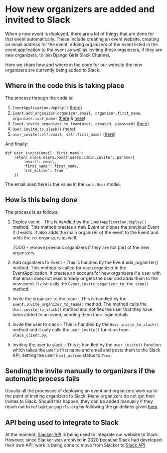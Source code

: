 # How new organizers are added and invited to Slack
When a new event is deployed, there are a lot of things that are done for that event automatically. These include creating an event website, creating an email address for the event, adding organizers of the event listed in the event application to the event as well as inviting these organizers, if they are new organizers, to join Django Girls Slack Channel. 

Here we share how and where in the code for our website the new organizers are currently being added to Slack.

## Where in the code this is taking place
The process through the code is:
1. `EventApplication.deploy()` ([here](https://github.com/DjangoGirls/djangogirls/blob/main/organize/models.py#L206))
2. `Event.add_organizer(organizer.email, organizer.first_name, organizer.last_name)` ([here](https://github.com/DjangoGirls/djangogirls/blob/main/organize/models.py#L232) & [here](https://github.com/DjangoGirls/djangogirls/blob/main/organize/models.py#L242))
3. `Event.invite_organizer_to_team(user, created, password)` ([here](https://github.com/DjangoGirls/djangogirls/blob/main/core/models.py#L242))
4. `User.invite_to_slack()` ([here](https://github.com/DjangoGirls/djangogirls/blob/main/core/models.py#L57))
5. `user_invite(self.email, self.first_name)` ([here](https://github.com/DjangoGirls/djangogirls/blob/main/core/slack_client.py#L7))

And finally:
```
def user_invite(email, first_name):
    return slack.users.post('users.admin.invite', params={
        'email': email,
        'first_name': first_name,
        'set_active': True
    })
```

The email used here is the value in the `core.User` model.

## How is this being done
The process is as follows:
1. Deploy event - This is handled by the `EventApplication.deploy()` method. This method creates a new Event or clones the previous Event if it exists. It also adds the main organizer of the event to the Event and adds the co-organizers as well. 

    *TODO* - remove previous organizers if they are not part of the new organizers.

2. Add organizers to Event - This is handled by the Event.add_organizer() method. This method is called for each organizer in the EventApplication. It creates an account for new organizers if a user with that email does not exist already or gets the user and adds them to the new event. It also calls the  `Event.invite_organizer_to_the_team()` method.

3. Invite the organizer to the team - This is handled by the `Event.invite_organizer_to_team()` method. The method calls the `User.invite_to_slack()` method and notifies the user that they have been added to an event, sending them their login details.

4. Invite the user to slack - This is handled by the `User.invite_to_slack()` method and it only calls the `user_invite()` function from `slack_client.py`.

5. Inviting the user to slack - This is handled by the `user_invite()` function which takes the user's first name and email and posts them to the Slack API, setting the user's `set_active` status to `True`.

## Sending the invite manually to organizers if the automatic process fails
Usually all the processes of deploying an event and organizers work up to the point of inviting organizers to Slack. Many organizers do not get their invites to Slack. Should this happen, they can be added manually if they reach out to `hello@djangogirls.org` by following the guidelines given [here](../howto/add_people_slack.md).

## API being used to integrate to Slack
At the moment, [Slacker API](https://github.com/os/slacker) is being used to integrate our website to Slack. However, since Slacker was archived in 2020 because Slack had developed their own API, work is being done to move from Slacker to [Slack API](https://api.slack.com/).

